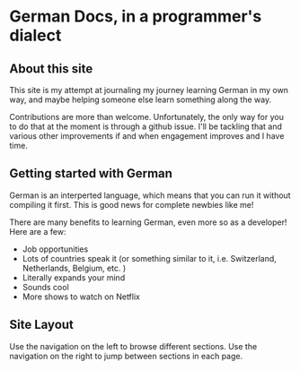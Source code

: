 # German Docs, in a programmer's dialect

## About this site

This site is my attempt at journaling my journey learning German in my own way, and
maybe helping someone else learn something along the way.

Contributions are more than welcome.
Unfortunately, the only way for you to do that
at the moment is through a github issue. I'll be
tackling that and various other improvements
if and when engagement improves and I have time.

## Getting started with German

German is an interperted language, which means that you can run it
without compiling it first. This is good news for complete newbies like
me!

There are many benefits to learning German, even more so as a developer! Here are a few:

- Job opportunities
- Lots of countries speak it
  (or something similar to it, i.e. Switzerland, Netherlands, Belgium, etc. )
- Literally expands your mind
- Sounds cool
- More shows to watch on Netflix

## Site Layout

Use the navigation on the left to browse different sections.
Use the navigation on the right to jump between sections in each page.
